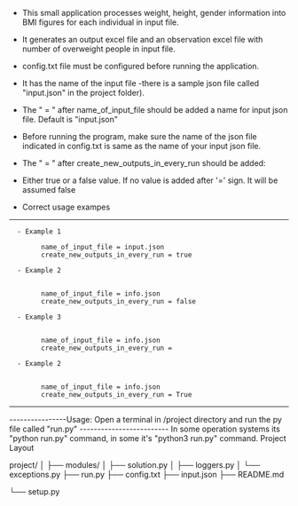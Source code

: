 - This small application processes weight, height, gender information into BMI figures for each individual in input file.
- It generates an output excel file and an observation excel file with number of overweight people in input file.

- config.txt file must be configured before running the application. 
 - It has the name of the input file -there is a sample json file called "input.json" in the project folder).
  - The " = " after name_of_input_file should be added a name for input json file. Default is "input.json"
   - Before running the program, make sure the name of the json file indicated in config.txt is same as the name of your input json file.
  - The " = " after create_new_outputs_in_every_run should be added:
   - Either true or a false value. If no value is added after '=' sign. It will be assumed false
  - Correct usage exampes
  
  -------
      - Example 1
      
      		name_of_input_file = input.json
      		create_new_outputs_in_every_run = true

      - Example 2


      		name_of_input_file = info.json
      		create_new_outputs_in_every_run = false

      - Example 3


      		name_of_input_file = info.json
      		create_new_outputs_in_every_run = 

      - Example 2


      		name_of_input_file = info.json
      		create_new_outputs_in_every_run = True
----


----------------Usage:       Open a terminal in /project directory and run the py file called "run.py"
-------------------------	In some operation systems its "python run.py" command, in some it's "python3 run.py" command.
Project Layout

project/
│
├── modules/
│   ├── solution.py
│   ├── loggers.py
│   └── exceptions.py
├── run.py
├── config.txt
├── input.json
├── README.md

└── setup.py
